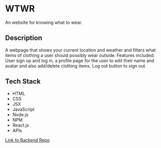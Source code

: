 # WTWR

An website for knowing what to wear.

## Description

A webpage that shows your current location and weather and filters what items of clothing a user should possibly wear outside.
Features included: User sign up and log in, a profile page for the user to edit their name and avatar and also add/delete clothing items. Log out button to sign out.

## Tech Stack

- HTML
- CSS
- JSX
- JavaScript
- Node.js
- NPM
- React.js
- APIs

[Link to Backend Repo](https://github.com/djjohnson20/se_project_express)
